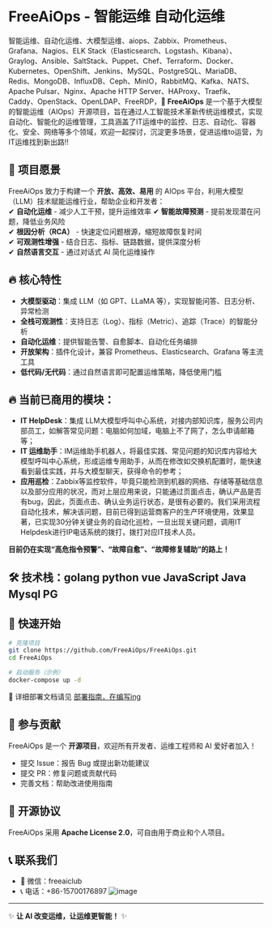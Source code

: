 # FreeAiOps - 智能运维 自动化运维
智能运维、自动化运维、大模型运维、aiops、Zabbix、Prometheus、Grafana、Nagios、ELK Stack（Elasticsearch、Logstash、Kibana）、Graylog、Ansible、SaltStack、Puppet、Chef、Terraform、Docker、Kubernetes、OpenShift、Jenkins、MySQL、PostgreSQL、MariaDB、Redis、MongoDB、InfluxDB、Ceph、MinIO，RabbitMQ、Kafka、NATS、Apache Pulsar、Nginx、Apache HTTP Server、HAProxy、Traefik、Caddy、OpenStack、OpenLDAP、FreeRDP，🚀 **FreeAiOps** 是一个基于大模型的智能运维（AIOps）开源项目，旨在通过人工智能技术革新传统运维模式，实现自动化、智能化的运维管理，工具涵盖了IT运维中的监控、日志、自动化、容器化、安全、网络等多个领域，欢迎一起探讨，沉淀更多场景，促进运维to运营，为IT运维找到新出路!!

## 🌟 项目愿景  

FreeAiOps 致力于构建一个 **开放、高效、易用** 的 AIOps 平台，利用大模型（LLM）技术赋能运维行业，帮助企业和开发者：  
✔ **自动化运维** - 减少人工干预，提升运维效率
✔ **智能故障预测** - 提前发现潜在问题，降低业务风险  
✔ **根因分析（RCA）** - 快速定位问题根源，缩短故障恢复时间  
✔ **可观测性增强** - 结合日志、指标、链路数据，提供深度分析  
✔ **自然语言交互** - 通过对话式 AI 简化运维操作  

## 🔥 核心特性  

- **大模型驱动**：集成 LLM（如 GPT、LLaMA 等），实现智能问答、日志分析、异常检测  
- **全栈可观测性**：支持日志（Log）、指标（Metric）、追踪（Trace）的智能分析  
- **自动化运维**：提供智能告警、自愈脚本、自动化任务编排  
- **开放架构**：插件化设计，兼容 Prometheus、Elasticsearch、Grafana 等主流工具  
- **低代码/无代码**：通过自然语言即可配置运维策略，降低使用门槛  

## 🔥 当前已商用的模块：
- **IT HelpDesk**：集成 LLM大模型呼叫中心系统，对接内部知识库，服务公司内部员工，如解答常见问题：电脑如何加域，电脑上不了网了，怎么申请邮箱等；
- **IT 运维助手**：IM运维助手机器人，将最佳实践、常见问题的知识库内容给大模型呼叫中心系统，形成运维专用助手，从而在修改如交换机配置时，能快速看到最佳实践，并与大模型聊天，获得命令的参考；
- **应用巡检**：Zabbix等监控软件，毕竟只能检测到机器的网络、存储等基础信息以及部分应用的状况，而对上层应用来说，只能通过页面点击，确认产品是否有bug，因此，页面点击、确认业务运行状态，是很有必要的。我们采用流程自动化技术，解决该问题，目前已得到运营商客户的生产环境使用，效果显著，已实现30分钟关键业务的自动化巡检，一旦出现关键问题，调用IT Helpdesk进行IP电话系统的拨打，拨打对应IT技术人员。 

 **目前仍在实现“高危指令预警”、“故障自愈”、“故障修复辅助”的路上！** 

## 🛠️ 技术栈：golang python vue JavaScript Java Mysql PG
<!--
- **后端**：Python/Go + FastAPI/Gin  
- **AI 引擎**：PyTorch/TensorFlow + HuggingFace/LLaMA  
- **数据处理**：Flink/Spark + Elasticsearch  
- **前端**：React/Vue + ECharts  
- **部署**：Docker + Kubernetes  
-->

## 🚀 快速开始  

```bash
# 克隆项目
git clone https://github.com/FreeAiOps/FreeAiOps.git
cd FreeAiOps

# 启动服务（示例）
docker-compose up -d
```  

📖 详细部署文档请见 [部署指南，在编写ing](./docs/INSTALL.md)  

## 🤝 参与贡献  

FreeAiOps 是一个 **开源项目**，欢迎所有开发者、运维工程师和 AI 爱好者加入！  
- 提交 Issue：报告 Bug 或提出新功能建议  
- 提交 PR：修复问题或贡献代码  
- 完善文档：帮助改进使用指南  

## 📜 开源协议  

FreeAiOps 采用 **Apache License 2.0**，可自由用于商业和个人项目。  

## 📞 联系我们  

- 💬 微信：freeaiclub
- 📞 电话：+86-15700176897 
![image](https://github.com/user-attachments/assets/07a865f0-325c-4405-8038-f2199fee4aa3)

---

✨ **让 AI 改变运维，让运维更智能！** ✨
